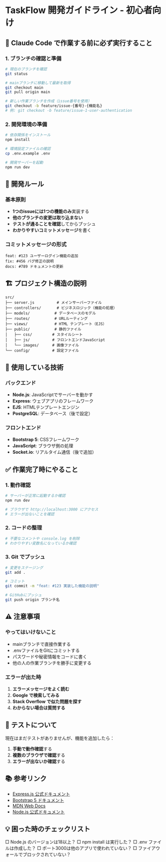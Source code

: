 # TaskFlow 開発ガイドライン - 初心者向け

## 🚀 Claude Code で作業する前に必ず実行すること

### 1. ブランチの確認と準備
```bash
# 現在のブランチを確認
git status

# mainブランチに移動して最新を取得
git checkout main
git pull origin main

# 新しい作業ブランチを作成（issue番号を使用）
git checkout -b feature/issue-{番号}-{機能名}
# 例: git checkout -b feature/issue-1-user-authentication
```

### 2. 開発環境の準備
```bash
# 依存関係をインストール
npm install

# 環境設定ファイルの確認
cp .env.example .env

# 開発サーバーを起動
npm run dev
```

## 📝 開発ルール

### 基本原則
- **1つのissueには1つの機能のみ**実装する
- **他のブランチの変更は取り込まない**
- **テストが通ることを確認**してからプッシュ
- **わかりやすいコミットメッセージ**を書く

### コミットメッセージの形式
```
feat: #123 ユーザーログイン機能の追加
fix: #456 バグ修正の説明
docs: #789 ドキュメントの更新
```

## 🏗️ プロジェクト構造の説明

```
src/
├── server.js          # メインサーバーファイル
├── controllers/       # ビジネスロジック（機能の処理）
├── models/           # データベースのモデル
├── routes/           # URLルーティング
├── views/            # HTML テンプレート（EJS）
├── public/           # 静的ファイル
│   ├── css/         # スタイルシート
│   ├── js/          # フロントエンドJavaScript
│   └── images/      # 画像ファイル
└── config/          # 設定ファイル
```

## 🔧 使用している技術

### バックエンド
- **Node.js**: JavaScriptでサーバーを動かす
- **Express**: ウェブアプリのフレームワーク
- **EJS**: HTMLテンプレートエンジン
- **PostgreSQL**: データベース（後で設定）

### フロントエンド
- **Bootstrap 5**: CSSフレームワーク
- **JavaScript**: ブラウザ側の処理
- **Socket.io**: リアルタイム通信（後で追加）

## ✅ 作業完了時にやること

### 1. 動作確認
```bash
# サーバーが正常に起動するか確認
npm run dev

# ブラウザで http://localhost:3000 にアクセス
# エラーが出ないことを確認
```

### 2. コードの整理
```bash
# 不要なコメントや console.log を削除
# わかりやすい変数名になっているか確認
```

### 3. Git でプッシュ
```bash
# 変更をステージング
git add .

# コミット
git commit -m "feat: #123 実装した機能の説明"

# GitHubにプッシュ
git push origin ブランチ名
```

## ⚠️ 注意事項

### やってはいけないこと
- mainブランチで直接作業する
- .envファイルをGitにコミットする
- パスワードや秘密情報をコードに書く
- 他の人の作業ブランチを勝手に変更する

### エラーが出た時
1. **エラーメッセージをよく読む**
2. **Google で検索してみる**
3. **Stack Overflow で似た問題を探す**
4. **わからない場合は質問する**

## 🧪 テストについて

現在はまだテストがありませんが、機能を追加したら：
1. **手動で動作確認**する
2. **複数のブラウザで確認**する
3. **エラーが出ないか確認**する

## 📚 参考リンク

- [Express.js 公式ドキュメント](https://expressjs.com/)
- [Bootstrap 5 ドキュメント](https://getbootstrap.com/docs/5.3/)
- [MDN Web Docs](https://developer.mozilla.org/)
- [Node.js 公式ドキュメント](https://nodejs.org/docs/)

## 💡 困った時のチェックリスト

□ Node.js のバージョンは18以上？
□ npm install は実行した？
□ .env ファイルは作成した？
□ ポート3000は他のアプリで使われていない？
□ ファイアウォールでブロックされていない？